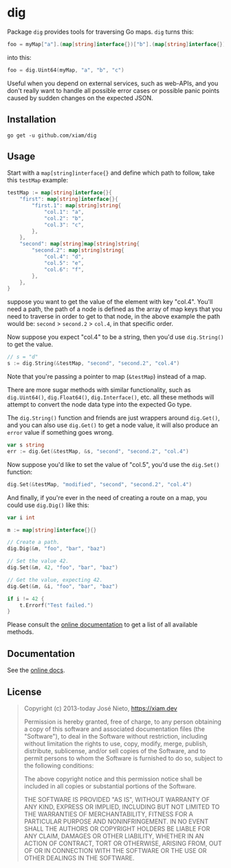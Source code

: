# dig

Package `dig` provides tools for traversing Go maps. `dig` turns this:

```go
foo = myMap["a"].(map[string]interface{})["b"].(map[string]interface{})["c"].(uint64)
```

into this:

```go
foo = dig.Uint64(myMap, "a", "b", "c")
```

Useful when you depend on external services, such as web-APIs, and you don't
really want to handle all possible error cases or possible panic points caused
by sudden changes on the expected JSON.

## Installation

```
go get -u github.com/xiam/dig
```

## Usage

Start with a `map[string]interface{}` and define which path to follow, take
this `testMap` example:

```go
testMap := map[string]interface{}{
	"first": map[string]interface{}{
		"first.1": map[string]string{
			"col.1": "a",
			"col.2": "b",
			"col.3": "c",
		},
	},
	"second": map[string]map[string]string{
		"second.2": map[string]string{
			"col.4": "d",
			"col.5": "e",
			"col.6": "f",
		},
	},
}
```

suppose you want to get the value of the element with key "col.4". You'll need
a path, the path of a node is defined as the array of map keys that you need to
traverse in order to get to that node, in the above example the path would be:
`second` > `second.2` > `col.4`, in that specific order.

Now suppose you expect "col.4" to be a string, then you'd use `dig.String()` to
get the value.

```go
// s = "d"
s := dig.String(&testMap, "second", "second.2", "col.4")
```

Note that you're passing a pointer to map (`&testMap`) instead of a map.

There are more sugar methods with similar functionality, such as
`dig.Uint64()`, `dig.Float64()`, `dig.Interface()`, etc. all these methods will
attempt to convert the node data type into the expected Go type.

The `dig.String()` function and friends are just wrappers around `dig.Get()`,
and you can also use `dig.Get()` to get a node value, it will also produce an
`error` value if something goes wrong.

```go
var s string
err := dig.Get(&testMap, &s, "second", "second.2", "col.4")
```

Now suppose you'd like to set the value of "col.5", you'd use the `dig.Set()`
function:

```go
dig.Set(&testMap, "modified", "second", "second.2", "col.4")
```

And finally, if you're ever in the need of creating a route on a map, you could
use `dig.Dig()` like this:

```go
var i int

m := map[string]interface{}{}

// Create a path.
dig.Dig(&m, "foo", "bar", "baz")

// Set the value 42.
dig.Set(&m, 42, "foo", "bar", "baz")

// Get the value, expecting 42.
dig.Get(&m, &i, "foo", "bar", "baz")

if i != 42 {
	t.Errorf("Test failed.")
}
```

Please consult the [online documentation][1] to get a list of all available
methods.

## Documentation

See the [online docs][1].

## License

>  Copyright (c) 2013-today José Nieto, https://xiam.dev
>
>  Permission is hereby granted, free of charge, to any person obtaining
>  a copy of this software and associated documentation files (the
>  "Software"), to deal in the Software without restriction, including
>  without limitation the rights to use, copy, modify, merge, publish,
>  distribute, sublicense, and/or sell copies of the Software, and to
>  permit persons to whom the Software is furnished to do so, subject to
>  the following conditions:
>
>  The above copyright notice and this permission notice shall be
>  included in all copies or substantial portions of the Software.
>
>  THE SOFTWARE IS PROVIDED "AS IS", WITHOUT WARRANTY OF ANY KIND,
>  EXPRESS OR IMPLIED, INCLUDING BUT NOT LIMITED TO THE WARRANTIES OF
>  MERCHANTABILITY, FITNESS FOR A PARTICULAR PURPOSE AND
>  NONINFRINGEMENT. IN NO EVENT SHALL THE AUTHORS OR COPYRIGHT HOLDERS BE
>  LIABLE FOR ANY CLAIM, DAMAGES OR OTHER LIABILITY, WHETHER IN AN ACTION
>  OF CONTRACT, TORT OR OTHERWISE, ARISING FROM, OUT OF OR IN CONNECTION
>  WITH THE SOFTWARE OR THE USE OR OTHER DEALINGS IN THE SOFTWARE.

[1]: http://godoc.org/github.com/xiam/dig
